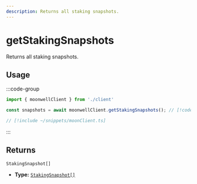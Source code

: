 ```yaml
---
description: Returns all staking snapshots.
---
```


# getStakingSnapshots

Returns all staking snapshots.

## Usage

:::code-group

```ts twoslash [example.ts]
import { moonwellClient } from './client'

const snapshots = await moonwellClient.getStakingSnapshots(); // [!code focus]
```

```ts twoslash [client.ts] filename="client.ts"
// [!include ~/snippets/moonClient.ts]
```

:::

## Returns

```
StakingSnapshot[]
```

- **Type:** [`StakingSnapshot[]`](/docs/glossary/types#stakingsnapshot)


<!-- ## Parameters

### includeLiquidStakingRewards

- **Type:** `boolean`

Whether to include liquid staking rewards in the response.

```ts twoslash
// [!include ~/snippets/moonClient.ts]
// ---cut---
const markets = await moonwellClient.getMarkets({
  includeLiquidStakingRewards: true // [!code focus]
})
``` -->